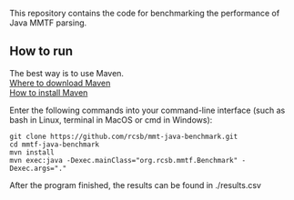 This repository contains the code for benchmarking the performance of Java MMTF parsing. 

## How to run
The best way is to use Maven.</br>
[Where to download Maven](http://maven.apache.org/download.cgi)</br>
[How to install Maven](http://maven.apache.org/install.html)

Enter the following commands into your command-line interface (such as bash in Linux, terminal in MacOS or cmd in Windows):

```
git clone https://github.com/rcsb/mmt-java-benchmark.git
cd mmtf-java-benchmark
mvn install
mvn exec:java -Dexec.mainClass="org.rcsb.mmtf.Benchmark" -Dexec.args="."
```

After the program finished, the results can be found in ./results.csv
